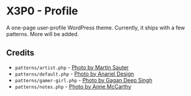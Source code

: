 # X3P0 - Profile

A one-page user-profile WordPress theme.  Currently, it ships with a few patterns.  More will be added.

## Credits

- `patterns/artist.php`
        - [Photo by Martin Sauter](https://wordpress.org/photos/photo/57661e915c/)
- `patterns/default.php`
        - [Photo by Anariel Design](https://wordpress.org/photos/photo/22261bc467/)
- `patterns/gamer-girl.php`
        - [Photo by Gagan Deep Singh](https://wordpress.org/photos/photo/3761c41398/)
- `patterns/notes.php`
        - [Photo by Anne McCarthy](https://wordpress.org/photos/photo/75561b91da/)
